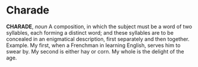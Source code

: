 # Charade

**CHARADE**, _noun_ A composition, in which the subject must be a word of two syllables, each forming a distinct word; and these syllables are to be concealed in an enigmatical description, first separately and then together. Example. My first, when a Frenchman in learning English, serves him to swear by. My second is either hay or corn. My whole is the delight of the age.